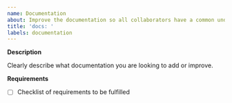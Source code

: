 ```yaml
---
name: Documentation
about: Improve the documentation so all collaborators have a common understanding
title: 'docs: '
labels: documentation
---
```


**Description**

Clearly describe what documentation you are looking to add or improve.

**Requirements**

- [ ] Checklist of requirements to be fulfilled
